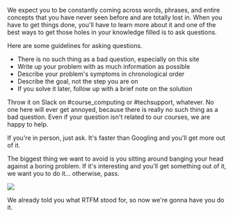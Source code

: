 We expect you to be constantly coming across words, phrases, and entire
concepts that you have never seen before and are totally lost in. When
you have to get things done, you'll have to learn more about it and one
of the best ways to get those holes in your knowledge filled is to ask
questions.

Here are some guidelines for asking questions.

-   There is no such thing as a bad question, especially on this site
-   Write up your problem with as much information as possible
-   Describe your problem's symptoms in chronological order
-   Describe the goal, not the step you are on
-   If you solve it later, follow up with a brief note on the solution

Throw it on Slack on \#course_computing or \#techsupport, whatever. No
one here will ever get annoyed, because there is really no such thing as
a bad question. Even if your question isn't related to our courses, we
are happy to help.

If you're in person, just ask. It's faster than Googling and you'll get
more out of it.

The biggest thing we want to avoid is you sitting around banging your
head against a boring problem. If it's interesting and you'll get
something out of it, we want you to do it... otherwise, pass.

[![](https://files.cdn.thinkific.com/file_uploads/429463/images/76d/b29/48a/1629584577660.jpg)](https://xkcd.com/356/)

We already told you what RTFM stood for, so now we're gonna have you do
it.

  

